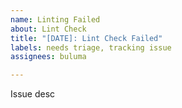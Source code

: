 ```yaml
---
name: Linting Failed
about: Lint Check
title: "[DATE]: Lint Check Failed"
labels: needs triage, tracking issue
assignees: buluma

---
```


Issue desc
